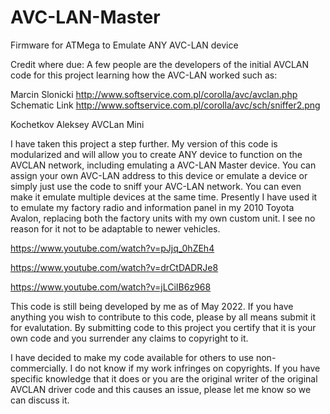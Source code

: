 # AVC-LAN-Master
Firmware for ATMega to Emulate ANY AVC-LAN device

Credit where due:
A few people are the developers of the initial AVCLAN code for this project learning how the AVC-LAN worked such as:

Marcin Slonicki    http://www.softservice.com.pl/corolla/avc/avclan.php
Schematic Link     http://www.softservice.com.pl/corolla/avc/sch/sniffer2.png

Kochetkov Aleksey  AVCLan Mini


I have taken this project a step further.  My version of this code is modularized and will allow you to create ANY device to function on the AVCLAN network, including emulating a AVC-LAN Master device.  You can assign your own AVC-LAN address to this device or emulate a device or simply just use the code to sniff your AVC-LAN network.  You can even make it emulate multiple devices at the same time.  Presently I have used it to emulate my factory radio and information panel in my 2010 Toyota Avalon, replacing both the factory units with my own custom unit.  I see no reason for it not to be adaptable to newer vehicles.

https://www.youtube.com/watch?v=pJjq_0hZEh4

https://www.youtube.com/watch?v=drCtDADRJe8

https://www.youtube.com/watch?v=jLCiIB6z968

This code is still being developed by me as of May 2022.  If you have anything you wish to contribute to this code, please by all means submit it for evalutation.  By submitting code to this project you certify that it is your own code and you surrender any claims to copyright to it.

I have decided to make my code available for others to use non-commercially.  I do not know if my work infringes on copyrights.  If you have specific knowledge that it does or you are the original writer of the original AVCLAN driver code and this causes an issue, please let me know so we can discuss it.

